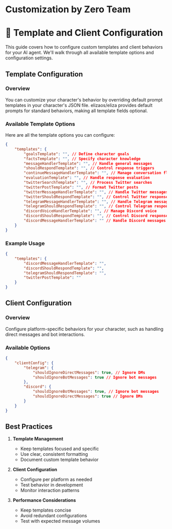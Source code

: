 # Customization by Zero Team

# 🔧 Template and Client Configuration

This guide covers how to configure custom templates and client behaviors for your AI agent. We'll walk through all available template options and configuration settings.

## Template Configuration

### Overview

You can customize your character's behavior by overriding default prompt templates in your character's JSON file. elizaos/eliza provides default prompts for standard behaviors, making all template fields optional.

### Available Template Options

Here are all the template options you can configure:

```json
{
    "templates": {
        "goalsTemplate": "", // Define character goals
        "factsTemplate": "", // Specify character knowledge
        "messageHandlerTemplate": "", // Handle general messages
        "shouldRespondTemplate": "", // Control response triggers
        "continueMessageHandlerTemplate": "", // Manage conversation flow
        "evaluationTemplate": "", // Handle response evaluation
        "twitterSearchTemplate": "", // Process Twitter searches
        "twitterPostTemplate": "", // Format Twitter posts
        "twitterMessageHandlerTemplate": "", // Handle Twitter messages
        "twitterShouldRespondTemplate": "", // Control Twitter responses
        "telegramMessageHandlerTemplate": "", // Handle Telegram messages
        "telegramShouldRespondTemplate": "", // Control Telegram responses
        "discordVoiceHandlerTemplate": "", // Manage Discord voice
        "discordShouldRespondTemplate": "", // Control Discord responses
        "discordMessageHandlerTemplate": "" // Handle Discord messages
    }
}
```

### Example Usage

```json
{
    "templates": {
        "discordMessageHandlerTemplate": "",
        "discordShouldRespondTemplate": "",
        "telegramShouldRespondTemplate": "",
        "twitterPostTemplate": ""
    }
}
```

## Client Configuration

### Overview

Configure platform-specific behaviors for your character, such as handling direct messages and bot interactions.

### Available Options

```json
{
    "clientConfig": {
        "telegram": {
            "shouldIgnoreDirectMessages": true, // Ignore DMs
            "shouldIgnoreBotMessages": true // Ignore bot messages
        },
        "discord": {
            "shouldIgnoreBotMessages": true, // Ignore bot messages
            "shouldIgnoreDirectMessages": true // Ignore DMs
        }
    }
}
```

## Best Practices

1. **Template Management**

    - Keep templates focused and specific
    - Use clear, consistent formatting
    - Document custom template behavior

2. **Client Configuration**

    - Configure per platform as needed
    - Test behavior in development
    - Monitor interaction patterns

3. **Performance Considerations**
    - Keep templates concise
    - Avoid redundant configurations
    - Test with expected message volumes
